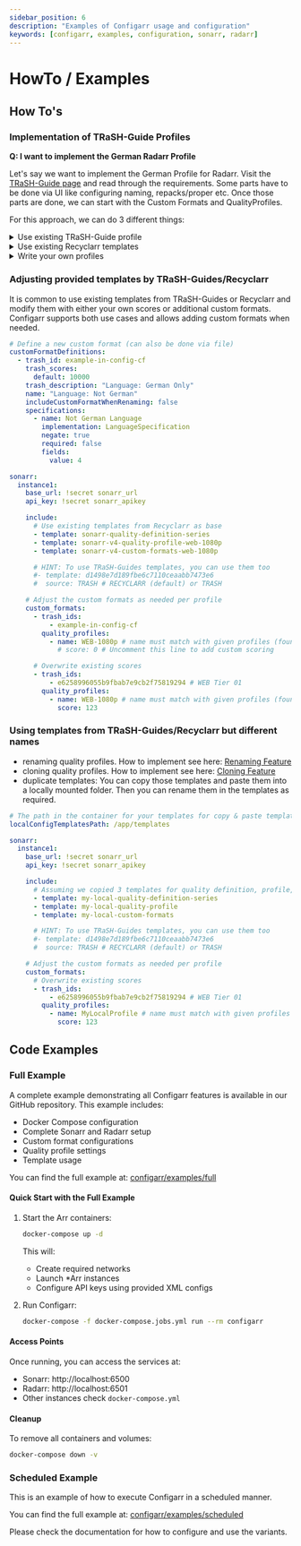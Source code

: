 ```yaml
---
sidebar_position: 6
description: "Examples of Configarr usage and configuration"
keywords: [configarr, examples, configuration, sonarr, radarr]
---
```


# HowTo / Examples

## How To's

### Implementation of TRaSH-Guide Profiles

**Q: I want to implement the German Radarr Profile**

Let's say we want to implement the German Profile for Radarr.
Visit the [TRaSH-Guide page](https://trash-guides.info/Radarr/radarr-setup-quality-profiles-german-en/) and read through the requirements.
Some parts have to be done via UI like configuring naming, repacks/proper etc.
Once those parts are done, we can start with the Custom Formats and QualityProfiles.

For this approach, we can do 3 different things:

<details>
  <summary>Use existing TRaSH-Guide profile</summary>

TRaSH-Guide provides predefined profiles via JSON, available in the [Github Repository](https://github.com/TRaSH-Guides/Guides/tree/master/docs/json/radarr/quality-profiles).
To load QualityProfiles from TRaSH-Guide, use the `trash_id` defined in the profile and specify `source` as `TRASH` in the config.

In this example, we want `german-hd-bluray-web.json`

```yml title="config.yml"
# ...
radarr:
  instance1:
    # ...

    include:
      - template: 2b90e905c99490edc7c7a5787443748b
        source: TRASH
```

And that's it.
Now you can adjust custom formats if needed.

```yml title="config.yml"
# ...
radarr:
  instance1:
    # ...

    custom_formats:
      - trash_ids:
          - 3bc8df3a71baaac60a31ef696ea72d36
        assign_scores_to:
          - name: "[German] HD Bluray + WEB"
            score: 400
```

</details>

<details>
  <summary>Use existing Recyclarr templates</summary>

You can use existing Recyclarr templates if available.
Check the [Recyclarr Wiki](https://recyclarr.dev/wiki/guide-configs/) or [Github Repository](https://github.com/recyclarr/config-templates/tree/master/radarr).

Two possibility here:

1. Copy & paste the provided template from the wiki
2. use only the templates (if templates for everything are provided. Must be in the includes dir.)

(Hint: the value in the template field is the file name of the Recyclarr template without the extension)

1. For this example, we try to implement `German HD Bluray + WEB`.

```yml title="copy&paste"
# ...existing code...
radarr:
  hd-bluray-web-ger:
    # ...
    include:
      - template: radarr-quality-definition-movie
      - template: radarr-custom-formats-hd-bluray-web-german
      - template: radarr-quality-profile-hd-bluray-web-german

    quality_profiles:
      - name: HD Bluray + WEB (GER)
        # min_format_score: 10000 # Uncomment this line to skip English Releases

    custom_formats:
      ### Optional
      - trash_ids:
        #  - b6832f586342ef70d9c128d40c07b872 # Bad Dual Groups
        #  - 90cedc1fea7ea5d11298bebd3d1d3223 # EVO (no WEBDL)
        #  - ae9b7c9ebde1f3bd336a8cbd1ec4c5e5 # No-RlsGroup
        #  - 7357cf5161efbf8c4d5d0c30b4815ee2 # Obfuscated
        #  - 5c44f52a8714fdd79bb4d98e2673be1f # Retags
        #  - f537cf427b64c38c8e36298f657e4828 # Scene
        assign_scores_to:
          - name: HD Bluray + WEB (GER)

      ### Movie Versions
      - trash_ids:
        # Uncomment any of the following lines to prefer these movie versions
        #  - 570bc9ebecd92723d2d21500f4be314c # Remaster
        #  - eca37840c13c6ef2dd0262b141a5482f # 4K Remaster
        #  - e0c07d59beb37348e975a930d5e50319 # Criterion Collection
        #  - 9d27d9d2181838f76dee150882bdc58c # Masters of Cinema
        #  - db9b4c4b53d312a3ca5f1378f6440fc9 # Vinegar Syndrome
        #  - 957d0f44b592285f26449575e8b1167e # Special Edition
        #  - eecf3a857724171f968a66cb5719e152 # IMAX
        #  - 9f6cbff8cfe4ebbc1bde14c7b7bec0de # IMAX Enhanced
        assign_scores_to:
          - name: HD Bluray + WEB (GER)

      ### Others
      - trash_ids:
        # - 839bea857ed2c0a8e084f3cbdbd65ecb # Uncomment this line to allow HDR/DV x265 HD releases
        assign_scores_to:
          - name: HD Bluray + WEB (GER)

      - trash_ids:
        #  - dc98083864ea246d05a42df0d05f81cc # Uncomment this line to allow any x265 HD releases
        #  - e6886871085226c3da1830830146846c # Uncomment this line to allow Generated Dynamic HDR
        assign_scores_to:
          - name: HD Bluray + WEB (GER)
            score: 0
```

2. For this example, we try to implement `HD Bluray + WEB`.

```yml title="only templates"
# ...existing code...
radarr:
hd-bluray-web-ger:
  # ...
  include:
    - template: radarr-quality-definition-movie
    - template: radarr-custom-formats-hd-bluray-web
    - template: radarr-quality-profile-hd-bluray-web
```

</details>

<details>
  <summary>Write your own profiles</summary>

Instead of using existing templates, you can create them yourself and use custom formats from TRaSH (or define your own if required, see [CustomFormatDefinition](./configuration/config-file.md)).
As a starting point, you can use templates from Recyclarr and modify them as required.
[Recyclarr Github](https://github.com/recyclarr/config-templates/tree/master/radarr).

For this example, we try to implement an `Anime` profile.
Check every dir from the includes for anime-related content: CustomFormats, Definition, and Profile.
Copy those into the config.

```yml
# ...existing code...
radarr:
  instance1:
    custom_formats:
      # Scores from TRaSH json
      - trash_ids:
          # Anime CF/Scoring
          - fb3ccc5d5cc8f77c9055d4cb4561dded # Anime BD Tier 01 (Top SeaDex Muxers)
          - 66926c8fa9312bc74ab71bf69aae4f4a # Anime BD Tier 02 (SeaDex Muxers)
          - fa857662bad28d5ff21a6e611869a0ff # Anime BD Tier 03 (SeaDex Muxers)
          - f262f1299d99b1a2263375e8fa2ddbb3 # Anime BD Tier 04 (SeaDex Muxers)
          - ca864ed93c7b431150cc6748dc34875d # Anime BD Tier 05 (Remuxes)
          - 9dce189b960fddf47891b7484ee886ca # Anime BD Tier 06 (FanSubs)
          - 1ef101b3a82646b40e0cab7fc92cd896 # Anime BD Tier 07 (P2P/Scene)
          - 6115ccd6640b978234cc47f2c1f2cadc # Anime BD Tier 08 (Mini Encodes)
          - 8167cffba4febfb9a6988ef24f274e7e # Anime Web Tier 01 (Muxers)
          - 8526c54e36b4962d340fce52ef030e76 # Anime Web Tier 02 (Top FanSubs)
          - de41e72708d2c856fa261094c85e965d # Anime Web Tier 03 (Official Subs)
          - 9edaeee9ea3bcd585da9b7c0ac3fc54f # Anime Web Tier 04 (Official Subs)
          - 22d953bbe897857b517928f3652b8dd3 # Anime Web Tier 05 (FanSubs)
          - a786fbc0eae05afe3bb51aee3c83a9d4 # Anime Web Tier 06 (FanSubs)
          - b0fdc5897f68c9a68c70c25169f77447 # Anime LQ Groups
          - c259005cbaeb5ab44c06eddb4751e70c # v0
          - 5f400539421b8fcf71d51e6384434573 # v1
          - 3df5e6dfef4b09bb6002f732bed5b774 # v2
          - db92c27ba606996b146b57fbe6d09186 # v3
          - d4e5e842fad129a3c097bdb2d20d31a0 # v4
          - 06b6542a47037d1e33b15aa3677c2365 # Anime Raws
          - 9172b2f683f6223e3a1846427b417a3d # VOSTFR
          - b23eae459cc960816f2d6ba84af45055 # Dubs Only

          # Anime Streaming Services
          - 60f6d50cbd3cfc3e9a8c00e3a30c3114 # VRV

          # Main Guide Remux Tier Scoring
          - 3a3ff47579026e76d6504ebea39390de # Remux Tier 01
          - 9f98181fe5a3fbeb0cc29340da2a468a # Remux Tier 02
          - 8baaf0b3142bf4d94c42a724f034e27a # Remux Tier 03

          # Main Guide WEB Tier Scoring
          - c20f169ef63c5f40c2def54abaf4438e # WEB Tier 01
          - 403816d65392c79236dcb6dd591aeda4 # WEB Tier 02
          - af94e0fe497124d1f9ce732069ec8c3b # WEB Tier 03
        assign_scores_to:
          - name: Anime

    # if no anime use default
    quality_definition:
      type: movie

    quality_profiles:
      - name: Anime
        reset_unmatched_scores:
          enabled: true
        upgrade:
          allowed: true
          until_quality: Remux-1080p
          until_score: 10000
        min_format_score: 100
        score_set: anime-radarr
        quality_sort: top
        qualities:
          - name: Remux-1080p
            qualities:
              - Bluray-1080p
              - Remux-1080p
          - name: WEB 1080p
            qualities:
              - WEBDL-1080p
              - WEBRip-1080p
              - HDTV-1080p
          - name: Bluray-720p
          - name: WEB 720p
            qualities:
              - WEBDL-720p
              - WEBRip-720p
              - HDTV-720p
          - name: Bluray-576p
          - name: Bluray-480p
          - name: WEB 480p
            qualities:
              - WEBDL-480p
              - WEBRip-480p
          - name: DVD
          - name: SDTV
```

</details>

### Adjusting provided templates by TRaSH-Guides/Recyclarr

It is common to use existing templates from TRaSH-Guides or Recyclarr and modify them with either your own scores or additional custom formats.
Configarr supports both use cases and allows adding custom formats when needed.

```yaml
# Define a new custom format (can also be done via file)
customFormatDefinitions:
  - trash_id: example-in-config-cf
    trash_scores:
      default: 10000
    trash_description: "Language: German Only"
    name: "Language: Not German"
    includeCustomFormatWhenRenaming: false
    specifications:
      - name: Not German Language
        implementation: LanguageSpecification
        negate: true
        required: false
        fields:
          value: 4

sonarr:
  instance1:
    base_url: !secret sonarr_url
    api_key: !secret sonarr_apikey

    include:
      # Use existing templates from Recyclarr as base
      - template: sonarr-quality-definition-series
      - template: sonarr-v4-quality-profile-web-1080p
      - template: sonarr-v4-custom-formats-web-1080p

      # HINT: To use TRaSH-Guides templates, you can use them too
      #- template: d1498e7d189fbe6c7110ceaabb7473e6
      #  source: TRASH # RECYCLARR (default) or TRASH

    # Adjust the custom formats as needed per profile
    custom_formats:
      - trash_ids:
          - example-in-config-cf
        quality_profiles:
          - name: WEB-1080p # name must match with given profiles (found in Recyclarr or TRaSH-Guides)
            # score: 0 # Uncomment this line to add custom scoring

      # Overwrite existing scores
      - trash_ids:
          - e6258996055b9fbab7e9cb2f75819294 # WEB Tier 01
        quality_profiles:
          - name: WEB-1080p # name must match with given profiles (found in Recyclarr or TRaSH-Guides)
            score: 123
```

### Using templates from TRaSH-Guides/Recyclarr but different names

- renaming quality profiles. How to implement see here: [Renaming Feature](./configuration/config-file.md#quality-profile-rename)
- cloning quality profiles. How to implement see here: [Cloning Feature](./configuration/config-file.md#quality-profile-clone)
- duplicate templates:
  You can copy those templates and paste them into a locally mounted folder.
  Then you can rename them in the templates as required.

```yaml
# The path in the container for your templates for copy & paste templates with slight modifications in the files.
localConfigTemplatesPath: /app/templates

sonarr:
  instance1:
    base_url: !secret sonarr_url
    api_key: !secret sonarr_apikey

    include:
      # Assuming we copied 3 templates for quality definition, profile, and formats to those file names (file ending .yml)
      - template: my-local-quality-definition-series
      - template: my-local-quality-profile
      - template: my-local-custom-formats

      # HINT: To use TRaSH-Guides templates, you can use them too
      #- template: d1498e7d189fbe6c7110ceaabb7473e6
      #  source: TRASH # RECYCLARR (default) or TRASH

    # Adjust the custom formats as needed per profile
    custom_formats:
      # Overwrite existing scores
      - trash_ids:
          - e6258996055b9fbab7e9cb2f75819294 # WEB Tier 01
        quality_profiles:
          - name: MyLocalProfile # name must match with given profiles (found in Recyclarr or TRaSH-Guides)
            score: 123
```

## Code Examples

### Full Example

A complete example demonstrating all Configarr features is available in our GitHub repository. This example includes:

- Docker Compose configuration
- Complete Sonarr and Radarr setup
- Custom format configurations
- Quality profile settings
- Template usage

You can find the full example at: [configarr/examples/full](https://github.com/raydak-labs/configarr/tree/main/examples/full)

#### Quick Start with the Full Example

1. Start the Arr containers:

   ```bash
   docker-compose up -d
   ```

   This will:

   - Create required networks
   - Launch \*Arr instances
   - Configure API keys using provided XML configs

2. Run Configarr:
   ```bash
   docker-compose -f docker-compose.jobs.yml run --rm configarr
   ```

#### Access Points

Once running, you can access the services at:

- Sonarr: http://localhost:6500
- Radarr: http://localhost:6501
- Other instances check `docker-compose.yml`

#### Cleanup

To remove all containers and volumes:

```bash
docker-compose down -v
```

### Scheduled Example

This is an example of how to execute Configarr in a scheduled manner.

You can find the full example at: [configarr/examples/scheduled](https://github.com/raydak-labs/configarr/tree/main/examples/scheduled)

Please check the documentation for how to configure and use the variants.
